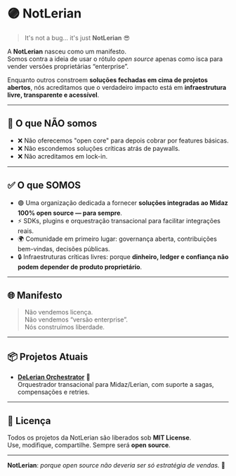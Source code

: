 # 🟣 NotLerian

> It's not a bug… it's just **NotLerian** 😎  

A **NotLerian** nasceu como um manifesto.  
Somos contra a ideia de usar o rótulo *open source* apenas como isca para vender versões proprietárias “enterprise”.

Enquanto outros constroem **soluções fechadas em cima de projetos abertos**, nós acreditamos que o verdadeiro impacto está em **infraestrutura livre, transparente e acessível**.  

---

## 🚫 O que NÃO somos
- ❌ Não oferecemos "open core" para depois cobrar por features básicas.  
- ❌ Não escondemos soluções críticas atrás de paywalls.  
- ❌ Não acreditamos em lock-in.  

---

## ✅ O que SOMOS
- 🟣 Uma organização dedicada a fornecer **soluções integradas ao Midaz 100% open source — para sempre**.  
- ⚡ SDKs, plugins e orquestração transacional para facilitar integrações reais.  
- 🌍 Comunidade em primeiro lugar: governança aberta, contribuições bem-vindas, decisões públicas.  
- 🔒 Infraestruturas críticas livres: porque **dinheiro, ledger e confiança não podem depender de produto proprietário**.  

---

## 🌐 Manifesto
> Não vendemos licença.  
> Não vendemos “versão enterprise”.  
> Nós construímos liberdade.  

---

## 📦 Projetos Atuais
- [**DeLerian Orchestrator**](https://github.com/NotLerian/delerian) 🚦  
  Orquestrador transacional para Midaz/Lerian, com suporte a sagas, compensações e retries.  

---

## 📜 Licença
Todos os projetos da NotLerian são liberados sob **MIT License**.  
Use, modifique, compartilhe. Sempre será **open source**.  

---

**NotLerian**: *porque open source não deveria ser só estratégia de vendas.* 🚀
